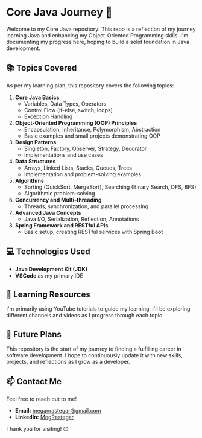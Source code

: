 # Core Java Journey 🚀

Welcome to my Core Java repository! This repo is a reflection of my journey learning Java and enhancing my Object-Oriented Programming skills. I'm documenting my progress here, hoping to build a solid foundation in Java development.

## 📚 Topics Covered

As per my learning plan, this repository covers the following topics:

1. **Core Java Basics**
   - Variables, Data Types, Operators
   - Control Flow (if-else, switch, loops)
   - Exception Handling
2. **Object-Oriented Programming (OOP) Principles**
   - Encapsulation, Inheritance, Polymorphism, Abstraction
   - Basic examples and small projects demonstrating OOP
3. **Design Patterns**
   - Singleton, Factory, Observer, Strategy, Decorator
   - Implementations and use cases
4. **Data Structures**
   - Arrays, Linked Lists, Stacks, Queues, Trees
   - Implementation and problem-solving examples
5. **Algorithms**
   - Sorting (QuickSort, MergeSort), Searching (Binary Search, DFS, BFS)
   - Algorithmic problem-solving
6. **Concurrency and Multi-threading**
   - Threads, synchronization, and parallel processing
7. **Advanced Java Concepts**
   - Java I/O, Serialization, Reflection, Annotations
8. **Spring Framework and RESTful APIs**
   - Basic setup, creating RESTful services with Spring Boot

## 💻 Technologies Used

- **Java Development Kit (JDK)**
- **VSCode** as my primary IDE

## 📖 Learning Resources

I'm primarily using YouTube tutorials to guide my learning. I'll be exploring different channels and videos as I progress through each topic.

## 🔮 Future Plans

This repository is the start of my journey to finding a fulfilling career in software development. I hope to continuously update it with new skills, projects, and reflections as I grow as a developer.

## 📫 Contact Me

Feel free to reach out to me!

- **Email:** meganrastegar@gmail.com
- **LinkedIn:** [MegRastegar](https://www.linkedin.com/in/megrastegar)

Thank you for visiting! 😊
